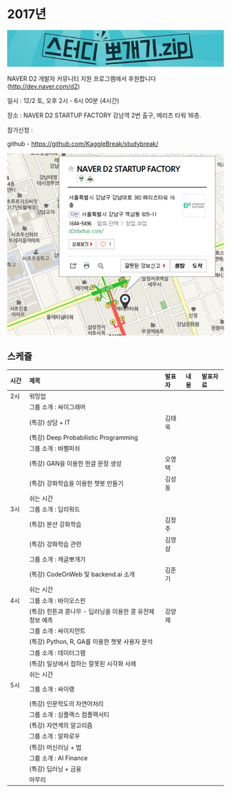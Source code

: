 # 2017년

![](img/title.jpg)

 NAVER D2 개발자 커뮤니티 지원 프로그램에서 후원합니다(http://dev.naver.com/d2)
 
 일시 : 12/2 토, 오후 2시 - 6시 00분 (4시간)
 
 장소 : NAVER D2 STARTUP FACTORY
       강남역 2번 출구, 메리츠 타워 16층.
 
 참가신청 : 
 
 github - https://github.com/KaggleBreak/studybreak/
 
![](img/d2.png)

## 스케쥴

|    시간        |      제목                                | 발표자  |  내용   |   발표자료                                         |
|:---	        |:---	                                  |:---	    |:---	 |:---	|
|2시  | 워밍업                         |   | |    |
|    | 그룹 소개 : 싸이그래머       |  | |  |
|    | (특강) 상담 + IT       | 김태욱 | |  |
|    | (특강) Deep Probabilistic Programming | |  |
|    | 그룹 소개 : 바벨피쉬       |  | |  |
|    | (특강) GAN을 이용한 한글 문장 생성       | 오영택 | |  |
|    | (특강) 강화학습을 이용한 챗봇 만들기 | 김성동 |  |
|    | 쉬는 시간       |  | |  |
|3시 | 그룹 소개 : 딥리워드        |  | |  |
|    | (특강) 분산 강화학습       | 김정주 | |  |
|    | (특강) 강화학습 관련       | 김영삼 | |  |
|    | 그룹 소개 : 캐글뽀개기        |  | |  |
|    | (특강) CodeOnWeb 및 backend.ai 소개 | 김준기 | |  |
|    | 쉬는 시간       |  | |  |
|4시 | 그룹 소개 : 바이오스핀        |  | |  |
|    | (특강) 힌튼과 콩나무 - 딥러닝을 이용한 콩 유전체 정보 예측 | 강양제 | |  |
|    | 그룹 소개 : 싸이지먼트        |  | |  |
|    | (특강) Python, R, GA를 이용한 챗봇 사용자 분석 |  | |  |
|    | 그룹 소개 : 데이터그램        |  | |  |
|    | (특강) 일상에서 접하는 잘못된 시각화 사례        |  | |  |
|    | 쉬는 시간       |  | |  |
|5시    | 그룹 소개 : 싸이랭        |  | |  |
|    | (특강) 인문학도의 자연어처리   |  | |  |
|    | 그룹 소개 : 심플랙스 컴플랙서티 |  | |  |
|    | (특강) 자연계의 알고리즘   |  | |  |
|    | 그룹 소개 : 알파로우        |  | |  |
|    | (특강) 머신러닝 + 법        |  | |  |
|    | 그룹 소개 : AI Finance        |  | |  |
|    | (특강) 딥러닝 + 금융        |  | |  |
|    | 마무리       |  | |  |
